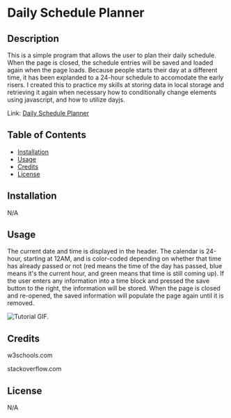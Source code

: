 # Daily Schedule Planner

## Description

This is a simple program that allows the user to plan their daily schedule.  When the page is closed, the schedule entries will be saved and loaded again when the page loads.  Because people starts their day at a different time, it has been explanded to a 24-hour schedule to accomodate the early risers.  I created this to practice my skills at storing data in local storage and retrieving it again when necessary how to conditionally change elements using javascript, and how to utilize dayjs.

Link: [Daily Schedule Planner](https://ekirbs.github.io/daily-schedule-planner/ 'A Daily Schedule Planner.')

## Table of Contents

- [Installation](#installation)
- [Usage](#usage)
- [Credits](#credits)
- [License](#license)

## Installation

N/A

## Usage

The current date and time is displayed in the header.  The calendar is 24-hour, starting at 12AM, and is color-coded depending on whether that time has already passed or not (red means the time of the day has passed, blue means it's the current hour, and green means that time is still coming up).  If the user enters any information into a time block and pressed the save button to the right, the information will be stored.  When the page is closed and re-opened, the saved information will populate the page again until it is removed.

![Tutorial GIF.](./assets/images/tutor-gif.gif)

## Credits

w3schools.com

stackoverflow.com

## License

N/A